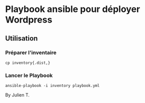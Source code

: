 # Playbook ansible pour déployer Wordpress

## Utilisation

### Préparer l'inventaire

    cp inventory{.dist,}

### Lancer le Playbook

    ansible-playbook -i inventory playbook.yml

By Julien T.
